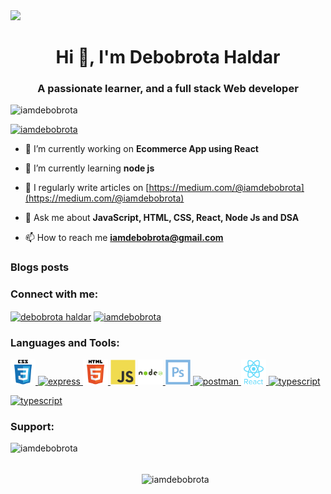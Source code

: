 <img src="https://pbs.twimg.com/profile_banners/1510297556538081286/1648919576/1080x360"/>

<h1 align="center">Hi 👋, I'm Debobrota Haldar</h1>
<h3 align="center">A passionate learner, and a full stack Web developer</h3>

<p align="left"> <img src="https://komarev.com/ghpvc/?username=iamdebobrota&label=Profile%20views&color=0e75b6&style=flat" alt="iamdebobrota" /> </p>

<p align="left"> <a href="https://github.com/ryo-ma/github-profile-trophy"><img src="https://github-profile-trophy.vercel.app/?username=iamdebobrota" alt="iamdebobrota" /></a> </p>

- 🔭 I’m currently working on **Ecommerce App using React**

- 🌱 I’m currently learning **node js**

- 📝 I regularly write articles on [https://medium.com/@iamdebobrota](https://medium.com/@iamdebobrota)

- 💬 Ask me about **JavaScript, HTML, CSS, React, Node Js and DSA**

- 📫 How to reach me **iamdebobrota@gmail.com**

### Blogs posts
<!-- BLOG-POST-LIST:START -->
<!-- BLOG-POST-LIST:END -->

<h3 align="left">Connect with me:</h3>
<p align="left">
<a href="https://www.linkedin.com/in/debobrota-haldar-3340651aa/" target="blank"><img align="center" src="https://raw.githubusercontent.com/rahuldkjain/github-profile-readme-generator/master/src/images/icons/Social/linked-in-alt.svg" alt="debobrota haldar" height="30" width="40" /></a>
<a href="https://medium.com/@iamdebobrota" target="blank"><img align="center" src="https://raw.githubusercontent.com/rahuldkjain/github-profile-readme-generator/master/src/images/icons/Social/medium.svg" alt="iamdebobrota" height="30" width="40" /></a>
</p>

<h3 align="left">Languages and Tools:</h3>
<p align="left"> <a href="https://www.w3schools.com/css/" target="_blank" rel="noreferrer"> <img src="https://raw.githubusercontent.com/devicons/devicon/master/icons/css3/css3-original-wordmark.svg" alt="css3" width="40" height="40"/> </a>
<a href="https://expressjs.com" target="_blank" rel="noreferrer"> <img src="https://www.bairesdev.com/wp-content/uploads/2021/07/Expressjs.svg" alt="express" width="40" height="40"/> </a> <a href="https://www.w3.org/html/" target="_blank" rel="noreferrer"> <img src="https://raw.githubusercontent.com/devicons/devicon/master/icons/html5/html5-original-wordmark.svg" alt="html5" width="40" height="40"/> </a> <a href="https://developer.mozilla.org/en-US/docs/Web/JavaScript" target="_blank" rel="noreferrer"> <img src="https://raw.githubusercontent.com/devicons/devicon/master/icons/javascript/javascript-original.svg" alt="javascript" width="40" height="40"/> </a> <a href="https://nodejs.org" target="_blank" rel="noreferrer"> <img src="https://raw.githubusercontent.com/devicons/devicon/master/icons/nodejs/nodejs-original-wordmark.svg" alt="nodejs" width="40" height="40"/> </a> <a href="https://www.photoshop.com/en" target="_blank" rel="noreferrer"> <img src="https://raw.githubusercontent.com/devicons/devicon/master/icons/photoshop/photoshop-line.svg" alt="photoshop" width="40" height="40"/> </a> <a href="https://postman.com" target="_blank" rel="noreferrer"> <img src="https://www.vectorlogo.zone/logos/getpostman/getpostman-icon.svg" alt="postman" width="40" height="40"/> </a> <a href="https://reactjs.org/" target="_blank" rel="noreferrer"> <img src="https://raw.githubusercontent.com/devicons/devicon/master/icons/react/react-original-wordmark.svg" alt="react" width="40" height="40"/> </a>
  <a href="https://www.w3schools.com/redux/" target="_blank" rel="noreferrer"> <img src="https://redux.js.org/img/redux-logo-landscape.png" alt="typescript" width="80" height="40"/> </a>
  
  <a href="https://www.w3schools.com/typescript/" target="_blank" rel="noreferrer"> <img src="https://blog.theodo.com/static/ba2166b279b234c4824d1c2fb299ced2/a79d3/ts_logo.png" alt="typescript" width="80" height="40"/> </a>
</p>



<h3 align="left">Support:</h3>
<p><a href="https://www.buymeacoffee.com/iamdebobrota"> <img align="left" src="https://cdn.buymeacoffee.com/buttons/v2/default-yellow.png" height="50" width="210" alt="iamdebobrota" /></a></p><br><br>

<p><img align="center" src="https://github-readme-stats.vercel.app/api/top-langs?username=iamdebobrota&show_icons=true&locale=en&layout=compact" alt="iamdebobrota" /></p>
